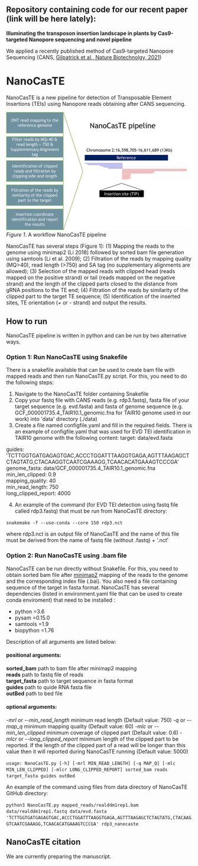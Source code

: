 ## Repository containing code for our recent paper  (link will be here lately):
**Illuminating the transposon insertion landscape in plants by Cas9-targeted Nanopore sequencing and novel pipeline**

We applied a recently published method of Cas9-targeted Nanopore Sequencing (CANS, [Gilpatrick et al., Nature Biotechnolgy, 2021](https://www.nature.com/articles/s41587-020-0407-5))

# NanoCasTE
NanoCasTE is a new pipeline for detection of Transposable Element Insertions (TEIs) using Nanopore reads obtaining after CANS sequencing.

![NanoCasTE pipeline](NanoCasTE.png)
*Figure 1*. A workflow NanoCasTE pipeline

NanoCasTE has several steps (Figure 1): (1) Mapping the reads to the genome using minimap2 (Li 2018) followed by sorted bam file generation using samtools (Li et al. 2009); (2) Filtration of the reads by mapping quality (MQ>40), read length (>750) and SA tag (no supplementary alignments are allowed); (3) Selection of the mapped reads with clipped head (reads mapped on the positive strand) or tail (reads mapped on the negative strand) and the length of the clipped parts closed to the distance from gRNA positions to the TE end; (4) Filtration of the reads by similarity of the clipped part to the target TE sequence; (5) Identification of the inserted sites, TE orientation (+ or - strand) and output the results.

## How to run
NanoCasTE pipeline is written in python and can be run by two alternative ways.

### Option 1: Run NanoCasTE using Snakefile
There is a snakefile available that can be used to create bam file with mapped reads and then run NanoCasTE.py script. For this, you need to do the following steps:
1. Navigate to the NanoCasTE folder containing Snakefile
2. Copy your fastq file with CANS reads (e.g. rdp3.fastq), fasta file of your target sequence (e.g. evd.fasta) and fasta of genome sequence (e.g. GCF_000001735.4_TAIR10.1_genomic.fna for TAIR10 genome used in our work) into 'data' directory (./data)
3. Create a file named configfile.yaml and fill in the required fields. There is an example of configfile.yaml that was used for EVD TEI identification in TAIR10 genome with the following content:
target: data/evd.fasta

guides: 'TCTTGGTGATGAGAGTGAC,ACCCTGGATTTAAGGTGAGA,AGTTTAAGAGCTCTAGTATG,CTACAAGGTCAATCGAAAGG,TCAACACATGAAAGTCCCGA'  
genome_fasta: data/GCF_000001735.4_TAIR10.1_genomic.fna  
min_len_clipped: 0.9  
mapping_quality: 40  
min_read_length: 750  
long_clipped_report: 4000  

4. An example of the command (for EVD TEI detection using fastq file called rdp3.fastq) that must be run from NanoCasTE directory:
  
`snakemake -f --use-conda --core 150 rdp3.nct`  

where rdp3.nct is an output file of NanoCasTE and the name of this file must be derived from the name of fastq file (without .fastq) + '.nct'

### Option 2: Run NanoCasTE using .bam file
NanoCasTE can be run directly without Snakefile. For this, you need to obtain sorted bam file after [minimap2](https://github.com/lh3/minimap2) mapping of the reads to the genome and the corresponding index file (.bai). You also need a file containing sequence of the target in fasta format. NanoCasTE has several dependencies (listed in environment.yaml file that can be used to create conda enviroment) that need to be installed : 
* python =3.6
* pysam =0.15.0
* samtools =1.9
* biopython =1.76
  
Description of all arguments are listed below:  

#### positional arguments:
  **sorted_bam**            path to bam file after minimap2 mapping  
  **reads**                path to fastq file of reads  
  **target_fasta**          path to target sequence in fasta format  
  **guides**                path to quide RNA fasta file  
  **outBed**                path to bed file  

#### optional arguments:
  *-mrl*  or *--min_read_length*   minimum read length  (Default value: 750)
  *-q* or *--map_q*  minimum mapping quality  (Default value: 60)
  *-mlc* or *--min_len_clipped*   minimum coverage of clipped part  (Default value: 0.6)
  *-mlcr* or *--long_clipped_report*   minimum length of the clipped part to be reported. If the length of the clipped part of a read will be longer than this value then it will reported during NanoCasTE running  (Default value: 5000)


`usage: NanoCasTE.py [-h] [-mrl MIN_READ_LENGTH] [-q MAP_Q]
                    [-mlc MIN_LEN_CLIPPED] [-mlcr LONG_CLIPPED_REPORT]
                    sorted_bam reads target_fasta guides outBed
`

An example of the command using files from data directory of NanoCasTE GitHub directory:

`python3 NanoCasTE.py mapped_reads/realddm1rep1.bam data/realddm1rep1.fastq data/evd.fasta 'TCTTGGTGATGAGAGTGAC,ACCCTGGATTTAAGGTGAGA,AGTTTAAGAGCTCTAGTATG,CTACAAGGTCAATCGAAAGG,TCAACACATGAAAGTCCCGA' rdp3_nanocaste`

## NanoCasTE citation
We are currently preparing the manuscript.



 
